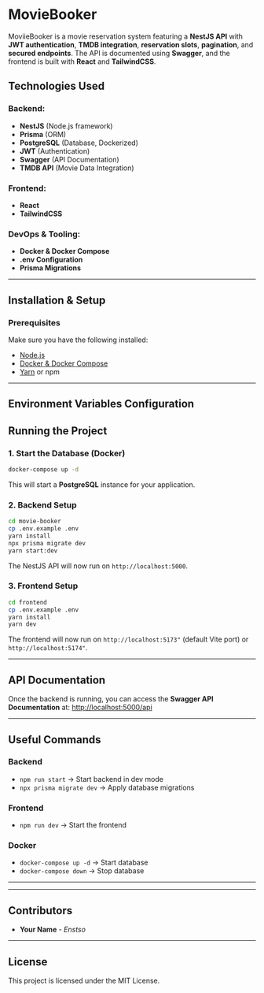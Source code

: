 # MovieBooker

MoviieBooker is a movie reservation system featuring a **NestJS API** with **JWT authentication**, **TMDB integration**, **reservation slots**, **pagination**, and **secured endpoints**. The API is documented using **Swagger**, and the frontend is built with **React** and **TailwindCSS**.

## Technologies Used

### Backend:
- **NestJS** (Node.js framework)
- **Prisma** (ORM)
- **PostgreSQL** (Database, Dockerized)
- **JWT** (Authentication)
- **Swagger** (API Documentation)
- **TMDB API** (Movie Data Integration)

### Frontend:
- **React**
- **TailwindCSS**

### DevOps & Tooling:
- **Docker & Docker Compose**
- **.env Configuration**
- **Prisma Migrations**

---

## Installation & Setup

### Prerequisites
Make sure you have the following installed:
- [Node.js](https://nodejs.org/)
- [Docker & Docker Compose](https://www.docker.com/)
- [Yarn](https://yarnpkg.com/) or npm

---

## Environment Variables Configuration

## Running the Project

### 1. Start the Database (Docker)
```sh
docker-compose up -d
```
This will start a **PostgreSQL** instance for your application.

### 2. Backend Setup
```sh
cd movie-booker
cp .env.example .env
yarn install
npx prisma migrate dev
yarn start:dev
```
The NestJS API will now run on `http://localhost:5000`.

### 3. Frontend Setup
```sh
cd frontend
cp .env.example .env
yarn install
yarn dev
```
The frontend will now run on `http://localhost:5173"` (default Vite port) or `http://localhost:5174"`.

---

## API Documentation
Once the backend is running, you can access the **Swagger API Documentation** at:
[http://localhost:5000/api](http://localhost:5000/api)

---

## Useful Commands

### Backend
- `npm run start` → Start backend in dev mode
- `npx prisma migrate dev` → Apply database migrations

### Frontend
- `npm run dev` → Start the frontend

### Docker
- `docker-compose up -d` → Start database
- `docker-compose down` → Stop database

---

---

## Contributors
- **Your Name** - *Enstso*

---

## License
This project is licensed under the MIT License.

